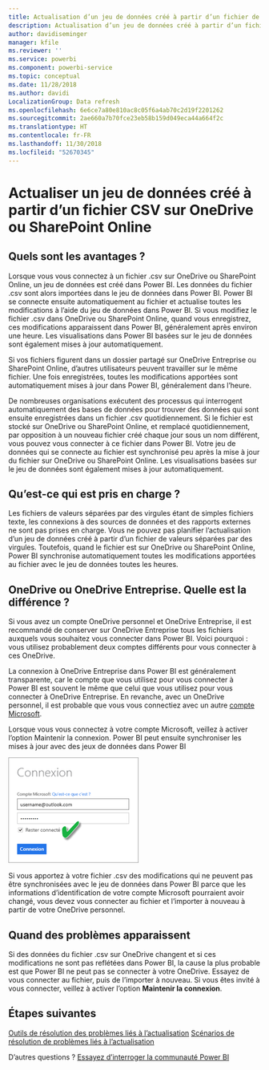 ```yaml
---
title: Actualisation d’un jeu de données créé à partir d’un fichier de valeurs séparées par des virgules (.csv) sur OneDrive
description: Actualisation d’un jeu de données créé à partir d’un fichier de valeurs séparées par des virgules (.csv) sur OneDrive
author: davidiseminger
manager: kfile
ms.reviewer: ''
ms.service: powerbi
ms.component: powerbi-service
ms.topic: conceptual
ms.date: 11/28/2018
ms.author: davidi
LocalizationGroup: Data refresh
ms.openlocfilehash: 6e6ce7a80e810ac8c05f6a4ab70c2d19f2201262
ms.sourcegitcommit: 2ae660a7b70fce23eb58b159d049eca44a664f2c
ms.translationtype: HT
ms.contentlocale: fr-FR
ms.lasthandoff: 11/30/2018
ms.locfileid: "52670345"
---
```

# <a name="refresh-a-dataset-created-from-a-csv-file-on-onedrive-or-sharepoint-online"></a>Actualiser un jeu de données créé à partir d’un fichier CSV sur OneDrive ou SharePoint Online
## <a name="what-are-the-advantages"></a>Quels sont les avantages ?
Lorsque vous vous connectez à un fichier .csv sur OneDrive ou SharePoint Online, un jeu de données est créé dans Power BI. Les données du fichier .csv sont alors importées dans le jeu de données dans Power BI. Power BI se connecte ensuite automatiquement au fichier et actualise toutes les modifications à l’aide du jeu de données dans Power BI. Si vous modifiez le fichier .csv dans OneDrive ou SharePoint Online, quand vous enregistrez, ces modifications apparaissent dans Power BI, généralement après environ une heure. Les visualisations dans Power BI basées sur le jeu de données sont également mises à jour automatiquement.

Si vos fichiers figurent dans un dossier partagé sur OneDrive Entreprise ou SharePoint Online, d’autres utilisateurs peuvent travailler sur le même fichier. Une fois enregistrées, toutes les modifications apportées sont automatiquement mises à jour dans Power BI, généralement dans l’heure.

De nombreuses organisations exécutent des processus qui interrogent automatiquement des bases de données pour trouver des données qui sont ensuite enregistrées dans un fichier .csv quotidiennement. Si le fichier est stocké sur OneDrive ou SharePoint Online, et remplacé quotidiennement, par opposition à un nouveau fichier créé chaque jour sous un nom différent, vous pouvez vous connecter à ce fichier dans Power BI. Votre jeu de données qui se connecte au fichier est synchronisé peu après la mise à jour du fichier sur OneDrive ou SharePoint Online. Les visualisations basées sur le jeu de données sont également mises à jour automatiquement.

## <a name="whats-supported"></a>Qu’est-ce qui est pris en charge ?
Les fichiers de valeurs séparées par des virgules étant de simples fichiers texte, les connexions à des sources de données et des rapports externes ne sont pas prises en charge. Vous ne pouvez pas planifier l’actualisation d’un jeu de données créé à partir d’un fichier de valeurs séparées par des virgules. Toutefois, quand le fichier est sur OneDrive ou SharePoint Online, Power BI synchronise automatiquement toutes les modifications apportées au fichier avec le jeu de données toutes les heures.

## <a name="onedrive-or-onedrive-for-business-whats-the-difference"></a>OneDrive ou OneDrive Entreprise. Quelle est la différence ?
Si vous avez un compte OneDrive personnel et OneDrive Entreprise, il est recommandé de conserver sur OneDrive Entreprise tous les fichiers auxquels vous souhaitez vous connecter dans Power BI. Voici pourquoi : vous utilisez probablement deux comptes différents pour vous connecter à ces OneDrive.

La connexion à OneDrive Entreprise dans Power BI est généralement transparente, car le compte que vous utilisez pour vous connecter à Power BI est souvent le même que celui que vous utilisez pour vous connecter à OneDrive Entreprise. En revanche, avec un OneDrive personnel, il est probable que vous vous connectiez avec un autre [compte Microsoft](https://account.microsoft.com).

Lorsque vous vous connectez à votre compte Microsoft, veillez à activer l’option Maintenir la connexion. Power BI peut ensuite synchroniser les mises à jour avec des jeux de données dans Power BI

![](media/refresh-csv-file-onedrive/refresh_signin_keepmesignedin.png)

Si vous apportez à votre fichier .csv des modifications qui ne peuvent pas être synchronisées avec le jeu de données dans Power BI parce que les informations d’identification de votre compte Microsoft pourraient avoir changé, vous devez vous connecter au fichier et l’importer à nouveau à partir de votre OneDrive personnel.

## <a name="when-things-go-wrong"></a>Quand des problèmes apparaissent
Si des données du fichier .csv sur OneDrive changent et si ces modifications ne sont pas reflétées dans Power BI, la cause la plus probable est que Power BI ne peut pas se connecter à votre OneDrive. Essayez de vous connecter au fichier, puis de l’importer à nouveau. Si vous êtes invité à vous connecter, veillez à activer l’option **Maintenir la connexion**.

## <a name="next-steps"></a>Étapes suivantes
[Outils de résolution des problèmes liés à l’actualisation](service-gateway-onprem-tshoot.md)
[Scénarios de résolution de problèmes liés à l’actualisation](refresh-troubleshooting-refresh-scenarios.md)

D’autres questions ? [Essayez d’interroger la communauté Power BI](https://community.powerbi.com/)

